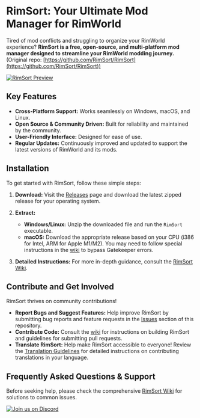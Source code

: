 # RimSort: Your Ultimate Mod Manager for RimWorld

Tired of mod conflicts and struggling to organize your RimWorld experience? **RimSort is a free, open-source, and multi-platform mod manager designed to streamline your RimWorld modding journey.** (Original repo: [https://github.com/RimSort/RimSort](https://github.com/RimSort/RimSort))

[![RimSort Preview](./docs/rimsort_preview.png)](https://github.com/RimSort/RimSort)

## Key Features

*   **Cross-Platform Support:** Works seamlessly on Windows, macOS, and Linux.
*   **Open Source & Community Driven:** Built for reliability and maintained by the community.
*   **User-Friendly Interface:** Designed for ease of use.
*   **Regular Updates:** Continuously improved and updated to support the latest versions of RimWorld and its mods.

## Installation

To get started with RimSort, follow these simple steps:

1.  **Download:** Visit the [Releases](https://github.com/RimSort/RimSort/releases) page and download the latest zipped release for your operating system.
2.  **Extract:**

    *   **Windows/Linux:** Unzip the downloaded file and run the `RimSort` executable.
    *   **macOS:** Download the appropriate release based on your CPU (i386 for Intel, ARM for Apple M1/M2). You may need to follow special instructions in the [wiki](https://rimsort.github.io/RimSort/user-guide/downloading-and-installing#macos) to bypass Gatekeeper errors.

3.  **Detailed Instructions:** For more in-depth guidance, consult the [RimSort Wiki](https://rimsort.github.io/RimSort/).

## Contribute and Get Involved

RimSort thrives on community contributions!

*   **Report Bugs and Suggest Features:**  Help improve RimSort by submitting bug reports and feature requests in the [Issues](https://github.com/RimSort/RimSort/issues) section of this repository.
*   **Contribute Code:**  Consult the [wiki](https://rimsort.github.io/RimSort/) for instructions on building RimSort and guidelines for submitting pull requests.
*   **Translate RimSort:** Help make RimSort accessible to everyone! Review the [Translation Guidelines](https://rimsort.github.io/RimSort/development-guide/translation-guidelines) for detailed instructions on contributing translations in your language.

## Frequently Asked Questions & Support

Before seeking help, please check the comprehensive [RimSort Wiki](https://rimsort.github.io/RimSort/) for solutions to common issues.

[![Join us on Discord](https://github-production-user-asset-6210df.s3.amazonaws.com/2766946/248529301-486f4f8c-fed5-4fe1-832f-6461b7ce3a55.png)](https://discord.gg/aV7g69JmR2)